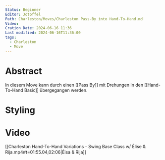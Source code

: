 ```yaml
---
Status: Beginner
Editor: Jotoffel
Path: Charleston/Moves/Charleston Pass-By into Hand-To-Hand.md
Video: 
Cration Date: 2024-06-16 11:36
Last modified: 2024-06-16T11:36:00
tags:
  - Charleston
  - Move
---
```

# Abstract
In diesem Move kann durch einen [[Pass By]] mit Drehungen in den [[Hand-To-Hand Basic]] übergegangen werden.

# Styling

# Video
 [[Charleston Hand-To-Hand Variations - Swing Base Class w⧸ Élise & Rija.mp4#t=01:55.04,02:06|Éisa & Rija]] 